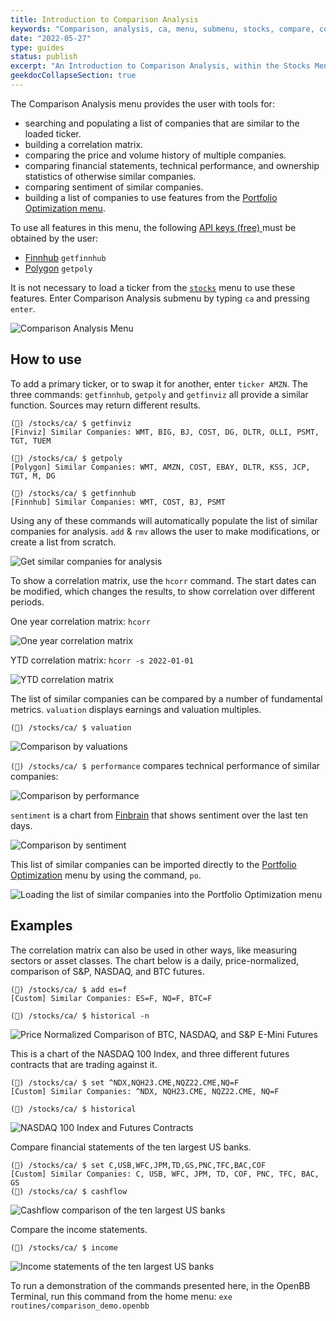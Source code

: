 ```yaml
---
title: Introduction to Comparison Analysis
keywords: "Comparison, analysis, ca, menu, submenu, stocks, compare, correlation, similar, historical, hcorr, volume, income, balance, cashflow, sentiment, scorr, overview, valuation, financial, ownership, performance, technical, tsne, getpoly, getfunnhub, getfinviz, set, add, rmv, Polygon, Finnhub, Finviz, Yahoo, yFinance, FinBrain, market, watch "
date: "2022-05-27"
type: guides
status: publish
excerpt: "An Introduction to Comparison Analysis, within the Stocks Menu, with a brief overview of the features."
geekdocCollapseSection: true
---
```

The Comparison Analysis menu provides the user with tools for:
  - searching and populating a list of companies that are similar to the loaded ticker.
  - building a correlation matrix.
  - comparing the price and volume history of multiple companies.
  - comparing financial statements, technical performance, and ownership statistics of otherwise similar companies.
  - comparing sentiment of similar companies.
  - building a list of companies to use features from the <a href="https://openbb-finance.github.io/OpenBBTerminal/terminal/portfolio/po/" target="_blank"> Portfolio Optimization menu</a>.

To use all features in this menu, the following <a href="https://openbb-finance.github.io/OpenBBTerminal/terminal/#accessing-other-sources-of-data-via-api-keys" target="_blank">API keys (free) </a> must be obtained by the user:

  - <a href="https://finnhub.io/" target="_blank">Finnhub</a> `getfinnhub`
  - <a href="https://polygon.io/" target="_blank">Polygon</a> `getpoly`

It is not necessary to load a ticker from the <a href="https://openbb-finance.github.io/OpenBBTerminal/terminal/stocks/" target="_blank">`stocks`</a> menu to use these features. Enter Comparison Analysis submenu by typing `ca` and pressing `enter`.

![Comparison Analysis Menu](comparison_analysis1.png)

## How to use

To add a primary ticker, or to swap it for another, enter `ticker AMZN`. The three commands: `getfinnhub`, `getpoly`
and `getfinviz` all provide a similar function. Sources may return different results.

````
(🦋) /stocks/ca/ $ getfinviz
[Finviz] Similar Companies: WMT, BIG, BJ, COST, DG, DLTR, OLLI, PSMT, TGT, TUEM 

(🦋) /stocks/ca/ $ getpoly
[Polygon] Similar Companies: WMT, AMZN, COST, EBAY, DLTR, KSS, JCP, TGT, M, DG

(🦋) /stocks/ca/ $ getfinnhub
[Finnhub] Similar Companies: WMT, COST, BJ, PSMT
````
Using any of these commands will automatically populate the list of similar companies for analysis. `add` & `rmv` allows the user to make modifications, or create a list from scratch.

![Get similar companies for analysis](comparison_analysis2.png)

To show a correlation matrix, use the `hcorr` command. The start dates can be modified, which changes the results, to show correlation over different periods.

One year correlation matrix:
`hcorr`

![One year correlation matrix](hcorr1.png)<br>

YTD correlation matrix:
`hcorr -s 2022-01-01`

![YTD correlation matrix](hcorr2.png)<br>

The list of similar companies can be compared by a number of fundamental metrics. `valuation` displays earnings and valuation multiples.

`(🦋) /stocks/ca/ $ valuation`

![Comparison by valuations](valuation.png)<br>

`(🦋) /stocks/ca/ $ performance` compares technical performance of similar companies:

![Comparison by performance](performance.png)<br>

`sentiment` is a chart from  <a href="https://finbrain.tech" target="_blank">Finbrain</a> that shows sentiment over the last ten days.

![Comparison by sentiment](sentiment.png)<br>

This list of similar companies can be imported directly to the <a href="https://openbb-finance.github.io/OpenBBTerminal/terminal/portfolio/po/" target="_blank">Portfolio Optimization</a> menu by using the command, `po`.

![Loading the list of similar companies into the Portfolio Optimization menu](po_menu.png)<br>

<h2>Examples</h2>

The correlation matrix can also be used in other ways, like measuring sectors or asset classes. The chart below is a daily, price-normalized, comparison of S&P, NASDAQ, and BTC futures.

````
(🦋) /stocks/ca/ $ add es=f
[Custom] Similar Companies: ES=F, NQ=F, BTC=F 

(🦋) /stocks/ca/ $ historical -n
````
![Price Normalized Comparison of BTC, NASDAQ, and S&P E-Mini Futures](ca_example1.png)<br>

This is a chart of the NASDAQ 100 Index, and three different futures contracts that are trading against it.

````
(🦋) /stocks/ca/ $ set ^NDX,NQH23.CME,NQZ22.CME,NQ=F
[Custom] Similar Companies: ^NDX, NQH23.CME, NQZ22.CME, NQ=F 

(🦋) /stocks/ca/ $ historical
````
![NASDAQ 100 Index and Futures Contracts](ca_example2.png)<br>

Compare financial statements of the ten largest US banks.

````
(🦋) /stocks/ca/ $ set C,USB,WFC,JPM,TD,GS,PNC,TFC,BAC,COF
[Custom] Similar Companies: C, USB, WFC, JPM, TD, COF, PNC, TFC, BAC, GS 
(🦋) /stocks/ca/ $ cashflow
````
![Cashflow comparison of the ten largest US banks](ca_example3.png)<br>

Compare the income statements.

````
(🦋) /stocks/ca/ $ income
````
![Income statements of the ten largest US banks](ca_example4.png)<br>

To run a demonstration of the commands presented here, in the OpenBB Terminal, run this command from the home menu: `exe routines/comparison_demo.openbb`
